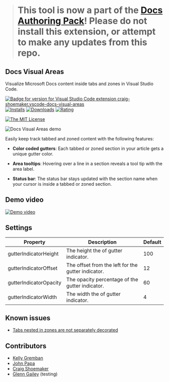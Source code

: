> # This tool is now a part of the [Docs Authoring Pack](https://github.com/microsoft/vscode-docs-authoring)! Please do not install this extension, or attempt to make any updates from this repo.

## Docs Visual Areas

Visualize Microsoft Docs content inside tabs and zones in Visual Studio Code.

[![Badge for version for Visual Studio Code extension craig-shoemaker.vscode-docs-visual-areas](https://vsmarketplacebadge.apphb.com/version/craig-shoemaker.vscode-docs-visual-areas.svg?color=blue&style=?style=for-the-badge&logo=visual-studio-code)](https://marketplace.visualstudio.com/items?itemName=craig-shoemaker.vscode-docs-visual-areas&WT.mc_id=javascript-0000-jopapa)
[![Installs](https://vsmarketplacebadge.apphb.com/installs-short/craig-shoemaker.vscode-docs-visual-areas.svg?color=blue&style=flat-square)](https://marketplace.visualstudio.com/items?itemName=craig-shoemaker.vscode-docs-visual-areas&WT.mc_id=javascript-0000-jopapa)
[![Downloads](https://vsmarketplacebadge.apphb.com/downloads-short/craig-shoemaker.vscode-docs-visual-areas.svg?color=blue&style=flat-square)](https://marketplace.visualstudio.com/items?itemName=craig-shoemaker.vscode-docs-visual-areas&WT.mc_id=javascript-0000-jopapa)
[![Rating](https://vsmarketplacebadge.apphb.com/rating/craig-shoemaker.vscode-docs-visual-areas.svg?color=blue&style=flat-square)](https://marketplace.visualstudio.com/items?itemName=craig-shoemaker.vscode-docs-visual-areas&WT.mc_id=javascript-0000-jopapa)

[![The MIT License](https://img.shields.io/badge/license-MIT-orange.svg?color=blue&style=flat-square)](http://opensource.org/licenses/MIT)

![Docs Visual Areas demo](/../main/resources/docs-visual-areas-demo.gif?raw=true 'Docs Visual Areas demo')

Easily keep track tabbed and zoned content with the following features:

- **Color coded gutters**: Each tabbed or zoned section in your article gets a unique gutter color.

- **Area tooltips**: Hovering over a line in a section reveals a tool tip with the area label.

- **Status bar**: The status bar stays updated with the section name when your cursor is inside a tabbed or zoned section.

## Demo video

[![Demo video](https://img.youtube.com/vi/LXLqH-MEH6o/0.jpg)](https://www.youtube.com/watch?v=LXLqH-MEH6o)

## Settings

| Property               | Description                                        | Default |
| ---------------------- | -------------------------------------------------- | ------- |
| gutterIndicatorHeight  | The height the of gutter indicator.                | 100     |
| gutterIndicatorOffset  | The offset from the left for the gutter indicator. | 12      |
| gutterIndicatorOpacity | The opacity percentage of the gutter indicator.    | 60      |
| gutterIndicatorWidth   | The width the of gutter indicator.                 | 4       |

## Known issues

- [Tabs nested in zones are not separately decorated](https://github.com/craigshoemaker/vscode-docs-visual-areas/issues/40)

## Contributors

- [Kelly Gremban](https://github.com/kgremban)
- [John Papa](https://github.com/johnpapa)
- [Craig Shoemaker](https://github.com/craigshoemaker)
- [Glenn Gailey](https://github.com/ggailey777) (testing)
